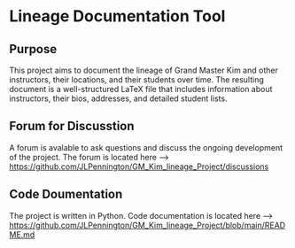 
# Lineage Documentation Tool

## Purpose
This project aims to document the lineage of Grand Master Kim and other instructors, their locations, and their students over time. The resulting document is a well-structured LaTeX file that includes information about instructors, their bios, addresses, and detailed student lists.

## Forum for Discusstion
A forum is avalable to ask questions and discuss the ongoing development of the project. The forum is located here --> https://github.com/JLPennington/GM_Kim_lineage_Project/discussions

## Code Doumentation
The project is written in Python. Code documentation is located here --> https://github.com/JLPennington/GM_Kim_lineage_Project/blob/main/README.md  
